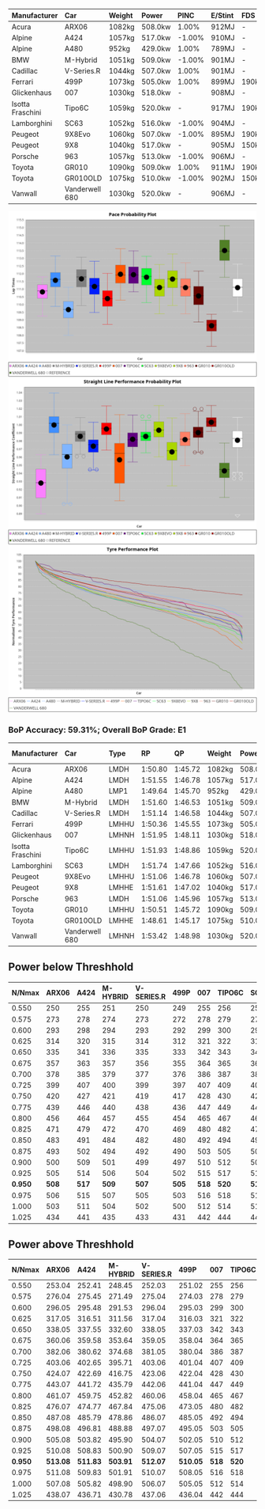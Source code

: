 | Manufacturer     | Car            | Weight | Power   | PINC    | E/Stint | FDS     |
|:-|:-|:-|:-|:-|:-|:-|
| Acura            | ARX06          | 1082kg | 508.0kw | 1.00%   | 912MJ   |    -    |
| Alpine           | A424           | 1057kg | 517.0kw | -1.00%  | 910MJ   |    -    |
| Alpine           | A480           | 952kg  | 429.0kw | 1.00%   | 789MJ   |    -    |
| BMW              | M-Hybrid       | 1051kg | 509.0kw | -1.00%  | 901MJ   |    -    |
| Cadillac         | V-Series.R     | 1044kg | 507.0kw | 1.00%   | 901MJ   |    -    |
| Ferrari          | 499P           | 1073kg | 505.0kw | 1.00%   | 899MJ   | 190kph  |
| Glickenhaus      | 007            | 1030kg | 518.0kw |    -    | 908MJ   |    -    |
| Isotta Fraschini | Tipo6C         | 1059kg | 520.0kw |    -    | 917MJ   | 190kph  |
| Lamborghini      | SC63           | 1052kg | 516.0kw | -1.00%  | 904MJ   |    -    |
| Peugeot          | 9X8Evo         | 1060kg | 507.0kw | -1.00%  | 895MJ   | 190kph  |
| Peugeot          | 9X8            | 1040kg | 517.0kw |    -    | 905MJ   | 150kph  |
| Porsche          | 963            | 1057kg | 513.0kw | -1.00%  | 906MJ   |    -    |
| Toyota           | GR010          | 1090kg | 509.0kw | 1.00%   | 911MJ   | 190kph  |
| Toyota           | GR010OLD       | 1075kg | 510.0kw | -1.00%  | 902MJ   | 150kph  |
| Vanwall          | Vanderwell 680 | 1030kg | 520.0kw |    -    | 906MJ   |    -    |

![PACECHART](./IMG/ACOMETHOD.png)
![STRAIGHTLINEPERFORMANCECHART](./IMG/ACOMETHOD_sp.png)
![TYREPERFORMANCECHART](./IMG/ACOMETHOD_tw.png)

### BoP Accuracy: 59.31%; Overall BoP Grade: E1
| Manufacturer     | Car            | Type  | RP      | QP      | Weight | Power¹  | Threshhold | PINC    | Power²   | E/Stint | AVG Vmax  | FDS     | RDLC | L/Stint | BOP-Grade | Model Accuracy | Model Points | Match%  | SimDiff |
|:-|:-|:-|:-|:-|:-|:-|:-|:-|:-|:-|:-|:-|:-|:-|:-|:-|:-|:-|:-|
| Acura            | ARX06          | LMDH  | 1:50.80 | 1:45.72 | 1082kg | 508.0kw | 210.0kph   | 1.00%   | 513.10kw |  912MJ  | 278.90kph |    -    | 0.99 | 34      | -C2       | 100.00%        | 996          | 70.60%  | #       |
| Alpine           | A424           | LMDH  | 1:51.55 | 1:46.78 | 1057kg | 517.0kw | 210.0kph   | -1.00%  | 511.80kw |  910MJ  | 290.87kph |    -    | 1.00 | 34      | +C1       | 99.61%         | 762          | 78.74%  | #       |
| Alpine           | A480           | LMP1  | 1:49.64 | 1:45.70 |  952kg | 429.0kw | 210.0kph   | 1.00%   | 433.30kw |  789MJ  | 282.71kph |    -    | 0.97 | 32      | -Ω1       | 100.00%        | 1173         | 24.54%  | ±0.54s  |
| BMW              | M-Hybrid       | LMDH  | 1:51.60 | 1:46.53 | 1051kg | 509.0kw | 210.0kph   | -1.00%  | 503.90kw |  901MJ  | 288.14kph |    -    | 1.01 | 34      | +B2       | 100.00%        | 1826         | 80.88%  | #       |
| Cadillac         | V-Series.R     | LMDH  | 1:51.14 | 1:46.58 | 1044kg | 507.0kw | 210.0kph   | 1.00%   | 512.10kw |  901MJ  | 287.35kph |    -    | 1.02 | 34      | ~A1       | 99.00%         | 3184         | 100.00% | ±1.07s  |
| Ferrari          | 499P           | LMHHU | 1:50.36 | 1:45.55 | 1073kg | 505.0kw | 210.0kph   | 1.00%   | 510.10kw |  899MJ  | 288.84kph | 190kph  | 1.02 | 34      | -D1       | 98.07%         | 3550         | 66.01%  | ±1.56s  |
| Glickenhaus      | 007            | LMHNH | 1:51.95 | 1:48.11 | 1030kg | 518.0kw | 210.0kph   |    -    | 518.00kw |  908MJ  | 286.35kph |    -    | 0.97 | 34      | +E1       | 94.48%         | 2311         | 57.59%  | #       |
| Isotta Fraschini | Tipo6C         | LMHHU | 1:51.93 | 1:48.86 | 1059kg | 520.0kw | 210.0kph   |    -    | 520.00kw |  917MJ  | 288.94kph | 190kph  | 1.04 | 34      | +Ω1       | 96.81%         | 91           | 25.51%  | #       |
| Lamborghini      | SC63           | LMDH  | 1:51.74 | 1:47.66 | 1052kg | 516.0kw | 210.0kph   | -1.00%  | 510.80kw |  904MJ  | 288.60kph |    -    | 1.03 | 34      | +C2       | 100.00%        | 529          | 71.28%  | #       |
| Peugeot          | 9X8Evo         | LMHHU | 1:51.06 | 1:46.78 | 1060kg | 507.0kw | 210.0kph   | -1.00%  | 501.90kw |  895MJ  | 288.75kph | 190kph  | 0.99 | 34      | ~A1       | 99.21%         | 377          | 95.97%  | #       |
| Peugeot          | 9X8            | LMHHE | 1:51.61 | 1:47.02 | 1040kg | 517.0kw | 210.0kph   |    -    | 517.00kw |  905MJ  | 287.12kph | 150kph  | 1.03 | 34      | +B1       | 99.52%         | 4561         | 87.94%  | ±1.03s  |
| Porsche          | 963            | LMDH  | 1:51.06 | 1:45.96 | 1057kg | 513.0kw | 210.0kph   | -1.00%  | 507.90kw |  906MJ  | 287.82kph |    -    | 1.00 | 34      | ~A1       | 99.96%         | 10176        | 100.00% | ±0.88s  |
| Toyota           | GR010          | LMHHU | 1:50.51 | 1:45.72 | 1090kg | 509.0kw | 210.0kph   | 1.00%   | 514.10kw |  911MJ  | 287.59kph | 190kph  | 0.99 | 34      | -C2       | 99.95%         | 5509         | 72.88%  | ±1.01s  |
| Toyota           | GR010OLD       | LMHHE | 1:48.61 | 1:45.17 | 1075kg | 510.0kw | 210.0kph   | -1.00%  | 504.90kw |  902MJ  | 289.80kph | 150kph  | 1.00 | 34      | -Ω2       | 100.00%        | 351          | -45.11% | ±3.19s  |
| Vanwall          | Vanderwell 680 | LMHNH | 1:53.42 | 1:48.98 | 1030kg | 520.0kw | 210.0kph   |    -    | 520.00kw |  906MJ  | 284.49kph |    -    | 1.01 | 34      | +Ω1       | 99.23%         | 387          | 2.86%   | ±1.52s  |

## Power below Threshhold
| N/Nmax    | ARX06   | A424    | M-HYBRID | V-SERIES.R | 499P    | 007     | TIPO6C  | SC63    | 9X8EVO  | 9X8     | 963     | GR010   | GR010OLD | VANDERWELL 680 | ​     | RPM      | A480       |
|:-|:-|:-|:-|:-|:-|:-|:-|:-|:-|:-|:-|:-|:-|:-|:-|:-|:-|
|  0.550    |  250    |  255    |  251     |  250       |  249    |  255    |  256    |  254    |  250    |  255    |  253    |  251    |  251     |  256           |  ​    |   --     |  0.00      |
|  0.575    |  273    |  278    |  274     |  273       |  272    |  278    |  279    |  277    |  273    |  278    |  276    |  274    |  274     |  279           |  ​    |   --     |  0.00      |
|  0.600    |  293    |  298    |  294     |  293       |  292    |  299    |  300    |  298    |  293    |  298    |  296    |  294    |  295     |  300           |  ​    |   --     |  0.00      |
|  0.625    |  314    |  320    |  315     |  314       |  312    |  321    |  322    |  319    |  314    |  320    |  317    |  315    |  316     |  322           |  ​    |   --     |  0.00      |
|  0.650    |  335    |  341    |  336     |  335       |  333    |  342    |  343    |  340    |  335    |  341    |  338    |  336    |  337     |  343           |  ​    |   --     |  0.00      |
|  0.675    |  357    |  363    |  357     |  356       |  355    |  364    |  365    |  362    |  356    |  363    |  360    |  357    |  358     |  365           |  ​    |   --     |  0.00      |
|  0.700    |  378    |  385    |  379     |  377       |  376    |  386    |  387    |  384    |  377    |  385    |  382    |  379    |  380     |  387           |  ​    |   --     |  0.00      |
|  0.725    |  399    |  407    |  400     |  399       |  397    |  407    |  409    |  406    |  399    |  407    |  403    |  400    |  401     |  409           |  ​    |   --     |  0.00      |
|  0.750    |  420    |  427    |  421     |  419       |  417    |  428    |  430    |  427    |  419    |  427    |  424    |  421    |  422     |  430           |  ​    |   --     |  0.00      |
|  0.775    |  439    |  446    |  440     |  438       |  436    |  447    |  449    |  446    |  438    |  446    |  443    |  440    |  441     |  449           |  ​    |  5000    |  253.07    |
|  0.800    |  456    |  464    |  457     |  455       |  454    |  465    |  467    |  463    |  455    |  464    |  461    |  457    |  458     |  467           |  ​    |  5500    |  299.09    |
|  0.825    |  471    |  479    |  472     |  470       |  469    |  480    |  482    |  478    |  470    |  479    |  476    |  472    |  473     |  482           |  ​    |  6000    |  334.10    |
|  0.850    |  483    |  491    |  484     |  482       |  480    |  492    |  494    |  490    |  482    |  491    |  487    |  484    |  485     |  494           |  ​    |  6500    |  377.11    |
|  0.875    |  493    |  502    |  494     |  492       |  490    |  503    |  505    |  501    |  492    |  502    |  498    |  494    |  495     |  505           |  ​    |  7000    |  421.12    |
|  0.900    |  500    |  509    |  501     |  499       |  497    |  510    |  512    |  508    |  499    |  509    |  505    |  501    |  502     |  512           |  ​    |  7500    |  432.13    |
|  0.925    |  505    |  514    |  506     |  504       |  502    |  515    |  517    |  513    |  504    |  514    |  510    |  506    |  507     |  517           |  ​    |  8000    |  428.12    |
| **0.950** | **508** | **517** | **509**  | **507**    | **505** | **518** | **520** | **516** | **507** | **517** | **513** | **509** | **510**  | **520**        | **​** | **8500** | **431.13** |
|  0.975    |  506    |  515    |  507     |  505       |  503    |  516    |  518    |  514    |  505    |  515    |  511    |  507    |  508     |  518           |  ​    |  9000    |  216.06    |
|  1.000    |  503    |  511    |  504     |  502       |  500    |  512    |  514    |  510    |  502    |  511    |  507    |  504    |  505     |  514           |  ​    |   --     |  0.00      |
|  1.025    |  434    |  441    |  435     |  433       |  431    |  442    |  444    |  441    |  433    |  441    |  438    |  435    |  436     |  444           |  ​    |   --     |  0.00      |

## Power above Threshhold
| N/Nmax    | ARX06      | A424       | M-HYBRID   | V-SERIES.R | 499P       | 007     | TIPO6C  | SC63       | 9X8EVO     | 9X8     | 963        | GR010      | GR010OLD   | VANDERWELL 680 | ​     | RPM      | A480       |
|:-|:-|:-|:-|:-|:-|:-|:-|:-|:-|:-|:-|:-|:-|:-|:-|:-|:-|
|  0.550    |  253.04    |  252.41    |  248.45    |  252.03    |  251.02    |  255    |  256    |  251.41    |  247.46    |  255    |  250.43    |  253.04    |  248.44    |  256           |  ​    |   --     |  0.00      |
|  0.575    |  276.04    |  275.45    |  271.49    |  275.04    |  274.03    |  278    |  279    |  274.45    |  270.50    |  278    |  273.47    |  276.05    |  271.48    |  279           |  ​    |   --     |  0.00      |
|  0.600    |  296.05    |  295.48    |  291.53    |  296.04    |  295.03    |  299    |  300    |  295.49    |  290.54    |  298    |  293.50    |  297.05    |  291.52    |  300           |  ​    |   --     |  0.00      |
|  0.625    |  317.05    |  316.51    |  311.56    |  317.04    |  316.03    |  321    |  322    |  316.52    |  310.58    |  320    |  314.54    |  318.06    |  312.56    |  322           |  ​    |   --     |  0.00      |
|  0.650    |  338.05    |  337.55    |  332.60    |  338.05    |  337.03    |  342    |  343    |  337.56    |  331.61    |  341    |  335.57    |  339.06    |  333.59    |  343           |  ​    |   --     |  0.00      |
|  0.675    |  360.06    |  359.58    |  353.64    |  359.05    |  358.04    |  364    |  365    |  358.59    |  352.65    |  363    |  356.61    |  361.06    |  354.63    |  365           |  ​    |   --     |  0.00      |
|  0.700    |  382.06    |  380.62    |  374.68    |  381.05    |  380.04    |  386    |  387    |  380.63    |  373.69    |  385    |  377.65    |  383.07    |  375.67    |  387           |  ​    |   --     |  0.00      |
|  0.725    |  403.06    |  402.65    |  395.71    |  403.06    |  401.04    |  407    |  409    |  401.66    |  394.73    |  407    |  399.68    |  404.07    |  396.71    |  409           |  ​    |   --     |  0.00      |
|  0.750    |  424.07    |  422.69    |  416.75    |  423.06    |  422.04    |  428    |  430    |  422.70    |  414.77    |  427    |  419.72    |  425.07    |  416.74    |  430           |  ​    |   --     |  0.00      |
|  0.775    |  443.07    |  441.72    |  435.79    |  442.06    |  441.04    |  447    |  449    |  441.73    |  433.80    |  446    |  438.75    |  444.08    |  435.78    |  449           |  ​    |  5000    |  253.07    |
|  0.800    |  461.07    |  459.75    |  452.82    |  460.06    |  458.04    |  465    |  467    |  458.75    |  450.84    |  464    |  455.78    |  462.08    |  453.81    |  467           |  ​    |  5500    |  299.09    |
|  0.825    |  476.07    |  474.77    |  467.84    |  475.06    |  473.05    |  480    |  482    |  473.78    |  465.86    |  479    |  470.81    |  477.08    |  468.84    |  482           |  ​    |  6000    |  334.10    |
|  0.850    |  487.08    |  485.79    |  478.86    |  486.07    |  485.05    |  492    |  494    |  485.80    |  476.88    |  491    |  482.83    |  488.09    |  479.86    |  494           |  ​    |  6500    |  377.11    |
|  0.875    |  498.08    |  496.81    |  488.88    |  497.07    |  495.05    |  503    |  505    |  495.82    |  486.90    |  502    |  492.84    |  499.09    |  489.87    |  505           |  ​    |  7000    |  421.12    |
|  0.900    |  505.08    |  503.82    |  495.90    |  504.07    |  502.05    |  510    |  512    |  502.83    |  493.92    |  509    |  499.86    |  506.09    |  496.89    |  512           |  ​    |  7500    |  432.13    |
|  0.925    |  510.08    |  508.83    |  500.90    |  509.07    |  507.05    |  515    |  517    |  507.84    |  498.92    |  514    |  504.86    |  511.09    |  501.89    |  517           |  ​    |  8000    |  428.12    |
| **0.950** | **513.08** | **511.83** | **503.91** | **512.07** | **510.05** | **518** | **520** | **510.84** | **501.93** | **517** | **507.87** | **514.09** | **504.90** | **520**        | **​** | **8500** | **431.13** |
|  0.975    |  511.08    |  509.83    |  501.91    |  510.07    |  508.05    |  516    |  518    |  508.84    |  499.93    |  515    |  505.87    |  512.09    |  502.90    |  518           |  ​    |  9000    |  216.06    |
|  1.000    |  507.08    |  505.82    |  498.90    |  506.07    |  505.05    |  512    |  514    |  505.83    |  496.92    |  511    |  502.86    |  508.09    |  499.89    |  514           |  ​    |   --     |  0.00      |
|  1.025    |  438.07    |  436.71    |  430.78    |  437.06    |  436.04    |  442    |  444    |  436.72    |  428.79    |  441    |  433.74    |  439.08    |  430.77    |  444           |  ​    |   --     |  0.00      |
